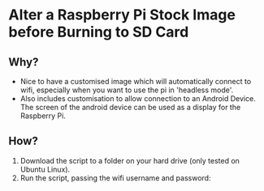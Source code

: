 # Alter a Raspberry Pi Stock Image before Burning to SD Card
## Why?
* Nice to have a customised image which will automatically connect to wifi, especially when you want to use the pi in 'headless mode'.
* Also includes customisation to allow connection to an Android Device. The screen of the android device can be used as a display for the Raspberry Pi.

## How?
1. Download the script to a folder on your hard drive (only tested on Ubuntu Linux).
2. Run the script, passing the wifi username and password:
> 

